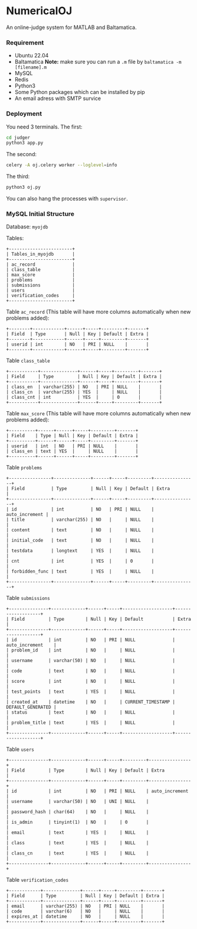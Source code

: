 # NumericalOJ
An online-judge system for MATLAB and Baltamatica.

### Requirement

- Ubuntu 22.04
- Baltamatica
  **Note:** make sure you can run a `.m` file by `baltamatica -m [filename].m`
- MySQL
- Redis
- Python3
- Some Python packages which can be installed by pip
- An email adress with SMTP survice

### Deployment

You need 3 terminals. The first:

```bash
cd judger
python3 app.py
```

The second:

```bash
celery -A oj.celery worker --loglevel=info
```

The third:

```bash
python3 oj.py
```

You can also hang the processes with `supervisor`.

### MySQL Initial Structure

Database: `myojdb`

Tables:
```
+------------------------+
| Tables_in_myojdb       |
+------------------------+
| ac_record              |
| class_table            |
| max_score              |
| problems               |
| submissions            |
| users                  |
| verification_codes     |
+------------------------+
```

Table `ac_record` (This table will have more columns automatically when new problems added):
```
+--------+------------+------+-----+---------+-------+
| Field  | Type       | Null | Key | Default | Extra |
+--------+------------+------+-----+---------+-------+
| userid | int        | NO   | PRI | NULL    |       |
+--------+------------+------+-----+---------+-------+
```

Table `class_table`
```
+-----------+--------------+------+-----+---------+-------+
| Field     | Type         | Null | Key | Default | Extra |
+-----------+--------------+------+-----+---------+-------+
| class_en  | varchar(255) | NO   | PRI | NULL    |       |
| class_cn  | varchar(255) | YES  |     | NULL    |       |
| class_cnt | int          | YES  |     | 0       |       |
+-----------+--------------+------+-----+---------+-------+
```

Table `max_score` (This table will have more columns automatically when new problems added):
```
+----------+------+------+-----+---------+-------+
| Field    | Type | Null | Key | Default | Extra |
+----------+------+------+-----+---------+-------+
| userid   | int  | NO   | PRI | NULL    |       |
| class_en | text | YES  |     | NULL    |       |
+----------+------+------+-----+---------+-------+
```

Table `problems`
```
+----------------+--------------+------+-----+---------+----------------+
| Field          | Type         | Null | Key | Default | Extra          |
+----------------+--------------+------+-----+---------+----------------+
| id             | int          | NO   | PRI | NULL    | auto_increment |
| title          | varchar(255) | NO   |     | NULL    |                |
| content        | text         | NO   |     | NULL    |                |
| initial_code   | text         | NO   |     | NULL    |                |
| testdata       | longtext     | YES  |     | NULL    |                |
| cnt            | int          | YES  |     | 0       |                |
| forbidden_func | text         | YES  |     | NULL    |                |
+----------------+--------------+------+-----+---------+----------------+
```

Table `submissions`
```
+---------------+-------------+------+-----+-------------------+-------------------+
| Field         | Type        | Null | Key | Default           | Extra             |
+---------------+-------------+------+-----+-------------------+-------------------+
| id            | int         | NO   | PRI | NULL              | auto_increment    |
| problem_id    | int         | NO   |     | NULL              |                   |
| username      | varchar(50) | NO   |     | NULL              |                   |
| code          | text        | NO   |     | NULL              |                   |
| score         | int         | NO   |     | NULL              |                   |
| test_points   | text        | YES  |     | NULL              |                   |
| created_at    | datetime    | NO   |     | CURRENT_TIMESTAMP | DEFAULT_GENERATED |
| status        | text        | NO   |     | NULL              |                   |
| problem_title | text        | YES  |     | NULL              |                   |
+---------------+-------------+------+-----+-------------------+-------------------+
```

Table `users`
```
+---------------+-------------+------+-----+---------+----------------+
| Field         | Type        | Null | Key | Default | Extra          |
+---------------+-------------+------+-----+---------+----------------+
| id            | int         | NO   | PRI | NULL    | auto_increment |
| username      | varchar(50) | NO   | UNI | NULL    |                |
| password_hash | char(64)    | NO   |     | NULL    |                |
| is_admin      | tinyint(1)  | NO   |     | 0       |                |
| email         | text        | YES  |     | NULL    |                |
| class         | text        | YES  |     | NULL    |                |
| class_cn      | text        | YES  |     | NULL    |                |
+---------------+-------------+------+-----+---------+----------------+
```

Table `verification_codes`
```
+------------+--------------+------+-----+---------+-------+
| Field      | Type         | Null | Key | Default | Extra |
+------------+--------------+------+-----+---------+-------+
| email      | varchar(255) | NO   | PRI | NULL    |       |
| code       | varchar(6)   | NO   |     | NULL    |       |
| expires_at | datetime     | NO   |     | NULL    |       |
+------------+--------------+------+-----+---------+-------+
```
